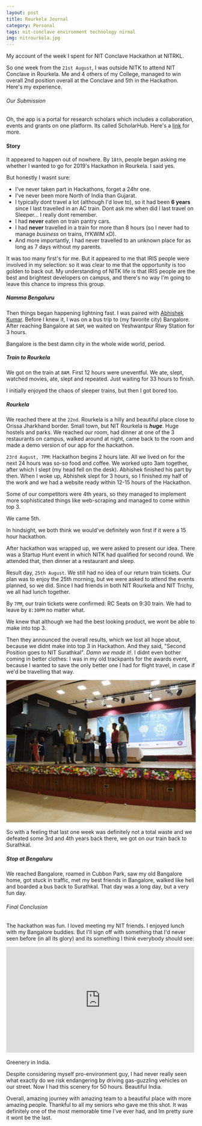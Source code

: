 ```yaml
---
layout: post
title: Rourkela Journal
category: Personal
tags: nit-conclave environment technology nirmal
img: nitrourkela.jpg
---
```


My account of the week I spent for NIT Conclave Hackathon at NITRKL.

So one week from the `21st August`, I was outside NITK to attend NIT Conclave in Rourkela. Me and 4 others of my College, managed to win overall 2nd position overall at the Conclave and 5th in the Hackathon. Here's my experience. 

###### Our Submission
Oh, the app is a portal for research scholars which includes a collaboration, events and grants on one platform. Its called ScholarHub. Here's a [link]({{site.url}}/project.html) for more.


#### Story
It appeared to happen out of nowhere. By `18th`, people began asking me whether I wanted to go for 2019's Hackathon in Rourkela. I said yes.

But honestly I wasnt sure: 
- I've never taken part in Hackathons, forget a 24hr one.
- I've never been more North of India than Gujarat.
- I typically dont travel a lot (although I'd love to), so it had been **6 years** since I last travelled in an AC train. Dont ask me when did I last travel on Sleeper... I really dont remember.
- I had **never** eaten on train pantry cars.
- I had **never** travelled in a train for more than 8 hours (so I never had to manage *business* on trains, IYKWIM xD).
- And more importantly, I had never travelled to an unknown place for as long as 7 days without my parents.

It was too many first's for me. But it appeared to me that IRIS people were involved in my selection: so it was clear to me that the opportunity is too golden to back out. My understanding of NITK life is that IRIS people are the best and brightest developers on campus, and there's no way I'm going to leave this chance to impress this group.

##### Namma Bengaluru
Then things began happening lightning fast. I was paired with [Abhishek Kumar](https://abhishekkumar2718.github.io). Before I knew it,  I was on a bus trip to (my favorite city) Bangalore. After reaching Bangalore at `5AM`, we waited on Yeshwantpur Rlwy Station for 3 hours. 

Bangalore is the best damn city in the whole wide world, period.

##### Train to Rourkela
We got on the train at `8AM`. First 12 hours were uneventful. We ate, slept, watched movies, ate, slept and repeated. Just waiting for 33 hours to finish.

I initially enjoyed the chaos of sleeper trains, but then I got bored too.

##### Rourkela
We reached there at the `22nd`. Rourkela is a hilly and beautiful place close to Orissa Jharkhand border. Small town, but NIT Rourkela is ***huge***. Huge hostels and parks. We reached our room, had dinner at one of the 3 restaurants on campus, walked around at night, came back to the room and made a demo version of our app for the hackathon.

`23rd August, 7PM`: Hackathon begins 2 hours late. All we lived on for the next 24 hours was so-so food and coffee. We worked upto 3am together, after which I slept (my head fell on the desk). Abhishek finished his part by then. When I woke up, Abhishek slept for 3 hours, so I finished my half of the work and we had a website ready within 12-15 hours of the Hackathon.

Some of our competitors were 4th years, so they managed to implement more sophisticated things like web-scraping and managed to come within top 3. 

We came 5th. 

In hindsight, we both think we would've definitely won first if it were a 15 hour hackathon.

After hackathon was wrapped up, we were asked to present our idea. There was a Startup Hunt event in which NITK had qualified for second round. We attended that, then dinner at a restaurant and sleep. 

Result day, `25th August`. We still had no idea of our return train tickets. Our plan was to enjoy the 25th morning, but we were asked to attend the events planned, so we did. Since I had friends in both NIT Rourkela and NIT Trichy, we all had lunch together.

By `7PM`, our train tickets were confirmed: RC Seats on 9:30 train. We had to leave by `8:30PM` no matter what. 

We knew that although we had the best looking product, we wont be able to make into top 3. 


Then they announced the overall results, which we lost all hope about, because we didnt make into top 3 in Hackathon. And they said, "Second Position goes to NIT Surathkal". *Damn we made it!*. I didnt even bother coming in better clothes: I was in my old trackpants for the awards event, because I wanted to save the only better one I had for flight travel, in case if we'd be travelling that way.

![alt text](/assets/images/blog/Conclave.jpeg "Logo Title Text 1")

So with a feeling that last one week was definitely not a total waste and we defeated some 3rd and 4th years back there, we got on our train back to Surathkal.

##### Stop at Bengaluru
We reached Bangalore, roamed in Cubbon Park, saw my old Bangalore home, got stuck in traffic, met my best friends in Bangalore, walked like hell and boarded a bus back to Surathkal. That day was a long day, but a very fun day.

###### Final Conclusion
The hackathon was fun. I loved meeting my NIT friends. I enjoyed lunch with my Bangalore buddies. But I'll sign off with something that I'd never seen before (in all its glory) and its something I think everybody should see:

<div class="video-container">
                <iframe src="http://player.vimeo.com/video/359937237?title=0&amp;byline=0&amp;portrait=0&amp;color=F64B39" width="500" height="281" frameborder="0" webkitallowfullscreen mozallowfullscreen allowfullscreen></iframe> 
                </div>

Greenery in India. 

Despite considering myself pro-environment guy, I had never really seen what exactly do we risk endangering by driving gas-guzzling vehicles on our street. Now I had this scenery for 50 hours. Beautiful India.

Overall, amazing journey with amazing team to a beautiful place with more amazing people. Thankful to all my seniors who gave me this shot. It was definitely one of the most memorable time I've ever had, and Im pretty sure it wont be the last.